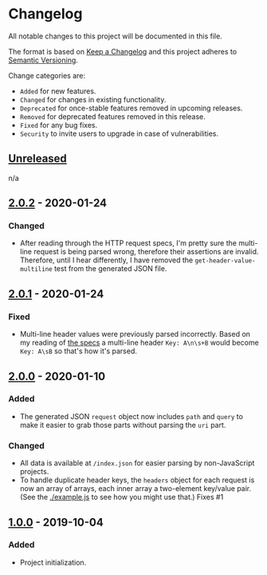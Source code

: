 # Changelog

All notable changes to this project will be documented in this file.

The format is based on [Keep a Changelog](http://keepachangelog.com/en/1.0.0/)
and this project adheres to [Semantic Versioning](http://semver.org/spec/v2.0.0.html).

Change categories are:

* `Added` for new features.
* `Changed` for changes in existing functionality.
* `Deprecated` for once-stable features removed in upcoming releases.
* `Removed` for deprecated features removed in this release.
* `Fixed` for any bug fixes.
* `Security` to invite users to upgrade in case of vulnerabilities.

## [Unreleased]

n/a

## [2.0.2] - 2020-01-24

### Changed

- After reading through the HTTP request specs, I'm pretty sure the multi-line
  request is being parsed wrong, therefore their assertions are invalid. Therefore,
  until I hear differently, I have removed the `get-header-value-multiline` test
  from the generated JSON file.

## [2.0.1] - 2020-01-24

### Fixed

- Multi-line header values were previously parsed incorrectly. Based
  on my reading of [the specs](http://www.w3.org/Protocols/rfc2616/rfc2616-sec4.html#sec4.2)
  a multi-line header `Key: A\n\s+B` would become `Key: A\sB` so
  that's how it's parsed.

## [2.0.0] - 2020-01-10

### Added

- The generated JSON `request` object now includes `path` and `query`
  to make it easier to grab those parts without parsing the `uri` part.

### Changed

- All data is available at `/index.json` for easier parsing by
  non-JavaScript projects.
- To handle duplicate header keys, the `headers` object for each
  request is now an array of arrays, each inner array a two-element
  key/value pair. (See the [./example.js](example) to see how you
  might use that.) Fixes #1

## [1.0.0] - 2019-10-04

### Added

- Project initialization.

[Unreleased]: https://github.com/saibotsivad/aws-sig-v4-test-suite/branches/compare/develop..master
[2.0.2]: https://github.com/saibotsivad/aws-sig-v4-test-suite/compare/v2.0.1...v2.0.2
[2.0.1]: https://github.com/saibotsivad/aws-sig-v4-test-suite/compare/v2.0.0...v2.0.1
[2.0.0]: https://github.com/saibotsivad/aws-sig-v4-test-suite/compare/v1.0.0...v2.0.0
[1.0.0]: https://github.com/saibotsivad/aws-sig-v4-test-suite/src/v1.0.0/
